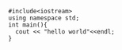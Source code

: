    #include<iostream>
    using namespace std;
    int main(){
      cout << "hello world"<<endl;
    }
